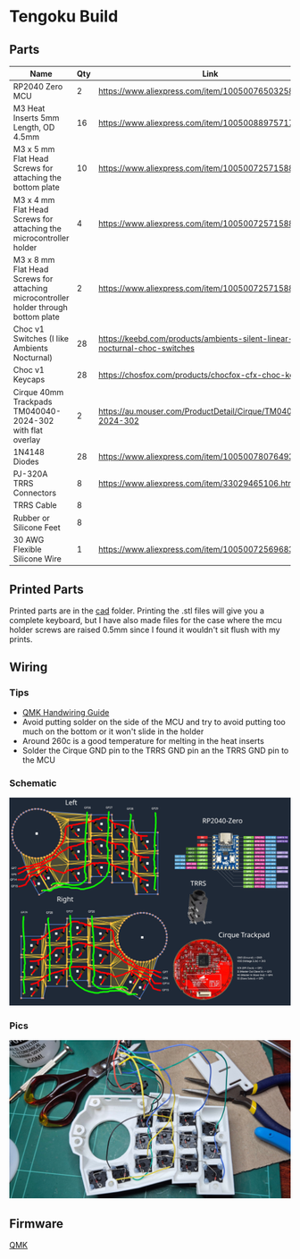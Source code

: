 # Tengoku Build

## Parts

| Name                                                                                 | Qty | Link                                                                        |
| ------------------------------------------------------------------------------------ | --- | --------------------------------------------------------------------------- |
| RP2040 Zero MCU                                                                      | 2   | <https://www.aliexpress.com/item/1005007650325892.html>                     |
| M3 Heat Inserts 5mm Length, OD 4.5mm                                                 | 16  | <https://www.aliexpress.com/item/1005008897571758.html>                     |
| M3 x 5 mm Flat Head Screws for attaching the bottom plate                            | 10  | <https://www.aliexpress.com/item/1005007257158892.html>                     |
| M3 x 4 mm Flat Head Screws for attaching the microcontroller holder                  | 4   | <https://www.aliexpress.com/item/1005007257158892.html>                     |
| M3 x 8 mm Flat Head Screws for attaching microcontroller holder through bottom plate | 2   | <https://www.aliexpress.com/item/1005007257158892.html>                     |
| Choc v1 Switches (I like Ambients Nocturnal)                                         | 28  | <https://keebd.com/products/ambients-silent-linear-nocturnal-choc-switches> |
| Choc v1 Keycaps                                                                      | 28  | <https://chosfox.com/products/chocfox-cfx-choc-keycaps>                     |
| Cirque 40mm Trackpads TM040040-2024-302 with flat overlay                            | 2   | <https://au.mouser.com/ProductDetail/Cirque/TM040040-2024-302>              |
| 1N4148 Diodes                                                                        | 28  | <https://www.aliexpress.com/item/1005007807649334.html>                     |
| PJ-320A TRRS Connectors                                                              | 8   | <https://www.aliexpress.com/item/33029465106.html>                          |
| TRRS Cable                                                                           | 8   |                                                                             |
| Rubber or Silicone Feet                                                              | 8   |                                                                             |
| 30 AWG Flexible Silicone Wire                                                        | 1   | <https://www.aliexpress.com/item/1005007256968315.html>                     |

## Printed Parts

Printed parts are in the [cad](./cad/) folder. Printing the .stl files will give you a complete keyboard, but I have also made files for the case where the mcu holder screws are raised 0.5mm since I found it wouldn't sit flush with my prints.

## Wiring

### Tips

- [QMK Handwiring Guide](https://docs.qmk.fm/hand_wire)
- Avoid putting solder on the side of the MCU and try to avoid putting too much on the bottom or it won't slide in the holder
- Around 260c is a good temperature for melting in the heat inserts
- Solder the Cirque GND pin to the TRRS GND pin an the TRRS GND pin to the MCU

### Schematic

![Schematic](./images/schematic.png)

### Pics

![Build](./images/build.jpg)

## Firmware

[QMK](https://github.com/dlip/qmk_firmware/tree/dlip/keyboards/dlip/tengoku)
